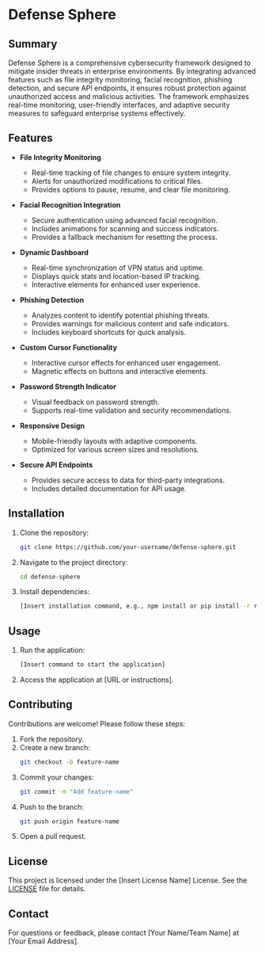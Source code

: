 # Defense Sphere

## Summary

Defense Sphere is a comprehensive cybersecurity framework designed to mitigate insider threats in enterprise environments. By integrating advanced features such as file integrity monitoring, facial recognition, phishing detection, and secure API endpoints, it ensures robust protection against unauthorized access and malicious activities. The framework emphasizes real-time monitoring, user-friendly interfaces, and adaptive security measures to safeguard enterprise systems effectively.

## Features
- **File Integrity Monitoring**
    - Real-time tracking of file changes to ensure system integrity.
    - Alerts for unauthorized modifications to critical files.
    - Provides options to pause, resume, and clear file monitoring.

- **Facial Recognition Integration**
    - Secure authentication using advanced facial recognition.
    - Includes animations for scanning and success indicators.
    - Provides a fallback mechanism for resetting the process.

- **Dynamic Dashboard**
    - Real-time synchronization of VPN status and uptime.
    - Displays quick stats and location-based IP tracking.
    - Interactive elements for enhanced user experience.

- **Phishing Detection**
    - Analyzes content to identify potential phishing threats.
    - Provides warnings for malicious content and safe indicators.
    - Includes keyboard shortcuts for quick analysis.

- **Custom Cursor Functionality**
    - Interactive cursor effects for enhanced user engagement.
    - Magnetic effects on buttons and interactive elements.

- **Password Strength Indicator**
    - Visual feedback on password strength.
    - Supports real-time validation and security recommendations.

- **Responsive Design**
    - Mobile-friendly layouts with adaptive components.
    - Optimized for various screen sizes and resolutions.

- **Secure API Endpoints**
    - Provides secure access to data for third-party integrations.
    - Includes detailed documentation for API usage.

## Installation
1. Clone the repository:
    ```bash
    git clone https://github.com/your-username/defense-sphere.git
    ```
2. Navigate to the project directory:
    ```bash
    cd defense-sphere
    ```
3. Install dependencies:
    ```bash
    [Insert installation command, e.g., npm install or pip install -r requirements.txt]
    ```

## Usage
1. Run the application:
    ```bash
    [Insert command to start the application]
    ```
2. Access the application at [URL or instructions].

## Contributing
Contributions are welcome! Please follow these steps:
1. Fork the repository.
2. Create a new branch:
    ```bash
    git checkout -b feature-name
    ```
3. Commit your changes:
    ```bash
    git commit -m "Add feature-name"
    ```
4. Push to the branch:
    ```bash
    git push origin feature-name
    ```
5. Open a pull request.

## License
This project is licensed under the [Insert License Name] License. See the [LICENSE](./LICENSE) file for details.

## Contact
For questions or feedback, please contact [Your Name/Team Name] at [Your Email Address].